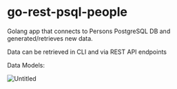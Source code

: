 # go-rest-psql-people

Golang app that connects to Persons PostgreSQL DB and generated/retrieves new data.

Data can be retrieved in CLI and via REST API endpoints

Data Models:

![Untitled](https://user-images.githubusercontent.com/36703491/150514285-886bd4f9-294d-4d4a-b159-f675eed1878b.png)
